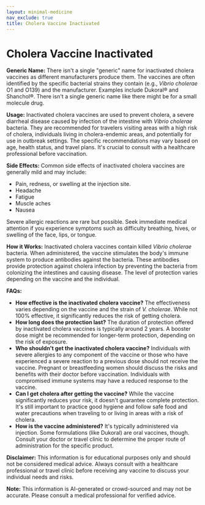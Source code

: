 ```yaml
---
layout: minimal-medicine
nav_exclude: true
title: Cholera Vaccine Inactivated
---
```


# Cholera Vaccine Inactivated

**Generic Name:**  There isn't a single "generic" name for inactivated cholera vaccines as different manufacturers produce them.  The vaccines are often identified by the specific bacterial strains they contain (e.g., *Vibrio cholerae* O1 and O139) and the manufacturer.  Examples include Dukoral® and Shanchol®.  There isn't a single generic name like there might be for a small molecule drug.

**Usage:** Inactivated cholera vaccines are used to prevent cholera, a severe diarrheal disease caused by infection of the intestine with *Vibrio cholerae* bacteria.  They are recommended for travelers visiting areas with a high risk of cholera, individuals living in cholera-endemic areas, and potentially for use in outbreak settings.  The specific recommendations may vary based on age, health status, and travel plans.  It's crucial to consult with a healthcare professional before vaccination.

**Side Effects:**  Common side effects of inactivated cholera vaccines are generally mild and may include:

* Pain, redness, or swelling at the injection site.
* Headache
* Fatigue
* Muscle aches
* Nausea

Severe allergic reactions are rare but possible.  Seek immediate medical attention if you experience symptoms such as difficulty breathing, hives, or swelling of the face, lips, or tongue.

**How it Works:** Inactivated cholera vaccines contain killed *Vibrio cholerae* bacteria.  When administered, the vaccine stimulates the body's immune system to produce antibodies against the bacteria.  These antibodies provide protection against cholera infection by preventing the bacteria from colonizing the intestines and causing disease.  The level of protection varies depending on the vaccine and the individual.

**FAQs:**

* **How effective is the inactivated cholera vaccine?** The effectiveness varies depending on the vaccine and the strain of *V. cholerae*.  While not 100% effective, it significantly reduces the risk of getting cholera.
* **How long does the protection last?** The duration of protection offered by inactivated cholera vaccines is typically around 2 years.  A booster dose might be recommended for longer-term protection, depending on the risk of exposure.
* **Who shouldn't get the inactivated cholera vaccine?** Individuals with severe allergies to any component of the vaccine or those who have experienced a severe reaction to a previous dose should not receive the vaccine.  Pregnant or breastfeeding women should discuss the risks and benefits with their doctor before vaccination.  Individuals with compromised immune systems may have a reduced response to the vaccine.
* **Can I get cholera after getting the vaccine?** While the vaccine significantly reduces your risk, it doesn't guarantee complete protection.  It's still important to practice good hygiene and follow safe food and water precautions when traveling to or living in areas with a risk of cholera.
* **How is the vaccine administered?** It's typically administered via injection.  Some formulations (like Dukoral) are oral vaccines, though.  Consult your doctor or travel clinic to determine the proper route of administration for the specific product.


**Disclaimer:** This information is for educational purposes only and should not be considered medical advice.  Always consult with a healthcare professional or travel clinic before receiving any vaccine to discuss your individual needs and risks.


**Note:** This information is AI-generated or crowd-sourced and may not be accurate. Please consult a medical professional for verified advice.